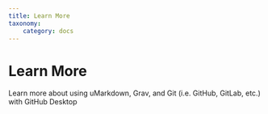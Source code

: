 ```yaml
---
title: Learn More
taxonomy:
    category: docs
---
```


# Learn More

Learn more about using uMarkdown, Grav, and Git (i.e. GitHub, GitLab, etc.) with GitHub Desktop
